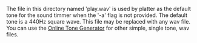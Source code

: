 The file in this directory named 'play.wav' is used by platter as the default tone for the sound timmer when the '-a' flag is not provided. The default tone is a 440Hz square wave. This file may be replaced with any wav file. You can use the [Online Tone Generator](http://onlinetonegenerator.com/) for other simple, single tone, wav files.
